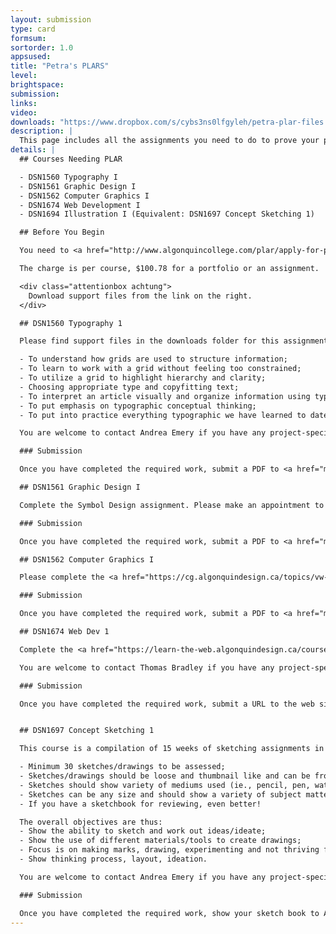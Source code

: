 ```yaml
---
layout: submission
type: card
formsum:
sortorder: 1.0
appsused:
title: "Petra's PLARS"
level: 
brightspace: 
submission:
links:
video: 
downloads: "https://www.dropbox.com/s/cybs3ns0lfgyleh/petra-plar-files.zip?dl=1"
description: |
  This page includes all the assignments you need to do to prove your prior learning for level 1 Graphic Design courses.
details: |
  ## Courses Needing PLAR

  - DSN1560 Typography I
  - DSN1561 Graphic Design I
  - DSN1562 Computer Graphics I
  - DSN1674 Web Development I
  - DSN1694 Illustration I (Equivalent: DSN1697 Concept Sketching 1)

  ## Before You Begin

  You need to <a href="http://www.algonquincollege.com/plar/apply-for-plar/" alt:="Apply for a PLAR here." target="_blank">apply for a PLAR here</a>. You'll need to do it once for each course. You don't need to do the self-assessment form. Just upload an empty Word document. Read all the instrcutions at the PLAR web site.

  The charge is per course, $100.78 for a portfolio or an assignment.

  <div class="attentionbox achtung">
    Download support files from the link on the right.
  </div>

  ## DSN1560 Typography 1

  Please find support files in the downloads folder for this assignment. They include an assignment desicription, samples and a rubric.The Objectives of this final assignment are thus:

  - To understand how grids are used to structure information;
  - To learn to work with a grid without feeling too constrained;
  - To utilize a grid to highlight hierarchy and clarity;
  - Choosing appropriate type and copyfitting text;
  - To interpret an article visually and organize information using typeface distinction (appropriate typefaces and treament);
  - To put emphasis on typographic conceptual thinking;
  - To put into practice everything typographic we have learned to date.

  You are welcome to contact Andrea Emery if you have any project-specific questions. <a href="mailto:emerya@algonquincollege.com" alt:="Contact Andrea Emery via e-mail.">emerya@algonquincollege.com</a>.

  ### Submission

  Once you have completed the required work, submit a PDF to <a href="mailto:plar@algonquincollege.com" alt:="Submit your assignment to the PLAR office.">plar@algonquincollege.com</a>

  ## DSN1561 Graphic Design I

  Complete the Symbol Design assignment. Please make an appointment to see David Bromley for instructions.

  ### Submission

  Once you have completed the required work, submit a PDF to <a href="mailto:plar@algonquincollege.com" alt:="Submit your assignment to the PLAR office.">plar@algonquincollege.com</a>

  ## DSN1562 Computer Graphics I

  Please complete the <a href="https://cg.algonquindesign.ca/topics/vw-layout.html" alt:="Complete the Volkswagen page layout assignment" target="_blank">page layout assignment described here</a>.

  ### Submission

  Once you have completed the required work, submit a PDF to <a href="mailto:plar@algonquincollege.com" alt:="Submit your assignment to the PLAR office.">plar@algonquincollege.com</a>

  ## DSN1674 Web Dev 1

  Complete the <a href="https://learn-the-web.algonquindesign.ca/courses/web-dev-1/week-15/#confectionery-website-prototype" alt:="Complete this web site." target="_blank">Confectionery Web Site Prototype</a>.

  You are welcome to contact Thomas Bradley if you have any project-specific questions. <a href="mailto:bradlet@algonquincollege.com" alt:="Contact Thomas Bradley via e-mail.">bradlet@algonquincollege.com</a>.

  ### Submission

  Once you have completed the required work, submit a URL to the web site you built to <a href="mailto:plar@algonquincollege.com" alt:="Submit your assignment to the PLAR office.">plar@algonquincollege.com</a>


  ## DSN1697 Concept Sketching 1

  This course is a compilation of 15 weeks of sketching assignments in a sketchbook that reflect the scope and range of drawing. There is no final assignment other than a sketchbook filled with observational and imaginative drawings that are design based. Your task is the following:

  - Minimum 30 sketches/drawings to be assessed;
  - Sketches/drawings should be loose and thumbnail like and can be from past project sketches/ideation but not actual assignments;
  - Sketches should show variety of mediums used (ie., pencil, pen, watercolour) and must be hand made (not computer generated);
  - Sketches can be any size and should show a variety of subject matter (people, objects, landscape, layouts, imaginative).
  - If you have a sketchbook for reviewing, even better!

  The overall objectives are thus:
  - Show the ability to sketch and work out ideas/ideate;
  - Show the use of different materials/tools to create drawings;
  - Focus is on making marks, drawing, experimenting and not thriving for perfection;
  - Show thinking process, layout, ideation.

  You are welcome to contact Andrea Emery if you have any project-specific questions. <a href="mailto:emerya@algonquincollege.com" alt:="Contact Andrea Emery via e-mail.">emerya@algonquincollege.com</a>.

  ### Submission

  Once you have completed the required work, show your sketch book to Andrea Emery for aproval.
---
```

